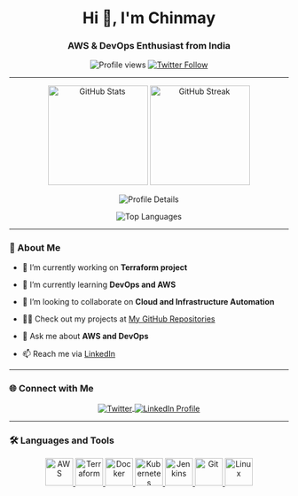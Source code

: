 <h1 align="center">Hi 👋, I'm Chinmay </h1>
<h3 align="center">AWS & DevOps Enthusiast from India</h3>

<p align="center">
  <img src="https://komarev.com/ghpvc/?username=chinmaykumarpanda&label=Profile%20views&color=brightgreen&style=for-the-badge" alt="Profile views" />
  <a href="https://twitter.com/chinu061" target="_blank">
    <img src="https://img.shields.io/twitter/follow/chinu061?logo=twitter&style=for-the-badge&color=1DA1F2" alt="Twitter Follow" />
  </a>
</p>

---

<p align="center">
  <img src="https://github-readme-stats.vercel.app/api?username=chinmaykumarpanda&show_icons=true&locale=en&theme=highcontrast" alt="GitHub Stats" height="180"/>
  <img src="https://github-readme-streak-stats.herokuapp.com/?user=chinmaykumarpanda&theme=highcontrast" alt="GitHub Streak" height="180"/>
</p>

<p align="center">
  <img src="https://github-profile-summary-cards.vercel.app/api/cards/profile-details?username=chinmaykumarpanda&theme=highcontrast" alt="Profile Details" />
</p>

<p align="center">
  <img src="https://github-profile-summary-cards.vercel.app/api/cards/most-commit-language?username=chinmaykumarpanda&theme=highcontrast" alt="Top Languages" />
</p>

---

### 🚀 About Me

- 🔭 I’m currently working on **Terraform project**

- 🌱 I’m currently learning **DevOps and AWS**

- 👯 I’m looking to collaborate on **Cloud and Infrastructure Automation**

- 👨‍💻 Check out my projects at [My GitHub Repositories](https://github.com/ChinmayKumarPanda)

- 💬 Ask me about **AWS and DevOps**

- 📫 Reach me via [LinkedIn](https://www.linkedin.com/in/chinmay-kumar-panda-01256122b/)

---

### 🌐 Connect with Me
<p align="center">
  <a href="https://twitter.com/chinu061" target="blank">
    <img align="center" src="https://img.shields.io/badge/Twitter-1DA1F2?style=for-the-badge&logo=twitter&logoColor=white" alt="Twitter"/>
  </a>
  <a href="https://linkedin.com/in/chinmay-kumar-panda" target="blank">
    <img align="center" src="https://img.shields.io/badge/LinkedIn-0A66C2?style=for-the-badge&logo=linkedin&logoColor=white" alt="LinkedIn Profile"/>
  </a>
</p>

---

### 🛠️ Languages and Tools
<p align="center">
  <a href="https://aws.amazon.com" target="_blank" rel="noreferrer"> 
    <img src="https://img.icons8.com/color/48/000000/amazon-web-services.png" alt="AWS" width="50" height="50"/> 
  </a> 
  <a href="https://www.terraform.io" target="_blank" rel="noreferrer"> 
    <img src="https://img.icons8.com/color/48/000000/terraform.png" alt="Terraform" width="50" height="50"/> 
  </a> 
  <a href="https://www.docker.com/" target="_blank" rel="noreferrer"> 
    <img src="https://img.icons8.com/color/48/000000/docker.png" alt="Docker" width="50" height="50"/> 
  </a> 
  <a href="https://kubernetes.io" target="_blank" rel="noreferrer"> 
    <img src="https://img.icons8.com/color/48/000000/kubernetes.png" alt="Kubernetes" width="50" height="50"/> 
  </a> 
  <a href="https://www.jenkins.io" target="_blank" rel="noreferrer"> 
    <img src="https://img.icons8.com/color/48/000000/jenkins.png" alt="Jenkins" width="50" height="50"/> 
  </a> 
  <a href="https://git-scm.com/" target="_blank" rel="noreferrer"> 
    <img src="https://img.icons8.com/color/48/000000/git.png" alt="Git" width="50" height="50"/> 
  </a> 
  <a href="https://www.linux.org/" target="_blank" rel="noreferrer"> 
    <img src="https://img.icons8.com/color/48/000000/linux.png" alt="Linux" width="50" height="50"/> 
  </a> 
</p>
